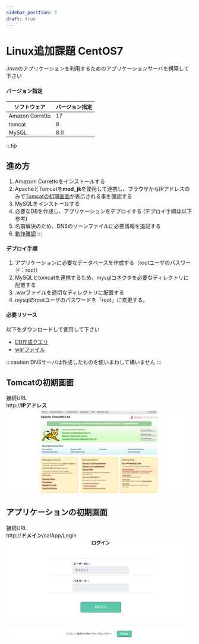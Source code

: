 ```yaml
---
sidebar_position: 3
draft: true
---
```


# Linux追加課題 CentOS7

Javaのアプリケーションを利用するためのアプリケーションサーバを構築して下さい  


#### バージョン指定

|ソフトウェア|バージョン指定|
|--|--|
|Amazon Corretto |17|
|tomcat|9|
|MySQL |8.0|

:::tip
## 進め方
1. Amazom Correttoをインストールする
2. ApacheとTomcatを**mod_jk**を使用して連携し、ブラウザからIPアドレスのみで[Tomcatの初期画面](#tomcatの初期画面)が表示される事を確認する
3. MySQLをインストールする
4. 必要なDBを作成し、アプリケーションをデプロイする (デプロイ手順は以下参考)
5. 名前解決のため、DNSのゾーンファイルに必要情報を追記する
6. [動作確認](#アプリケーションの初期画面)
:::


#### デプロイ手順
1. アプリケーションに必要なデータベースを作成する（rootユーザのパスワード：root）
2. MySQLとtomcatを連携するため、mysqlコネクタを必要なディレクトリに配置する
3. .warファイルを適切なディレクトリに配置する
4. mysqlのrootユーザのパスワードを「root」に変更する。

#### 必要リソース
以下をダウンロードして使用して下さい
- [DB作成クエリ](./files/calApp.sql)
- [warファイル](./files/calApp.war)



:::caution
DNSサーバは作成したものを使いまわして構いません
:::


## Tomcatの初期画面

接続URL  
http://**IPアドレス**
![tomcat](./img/tomcat0.png)

## アプリケーションの初期画面
接続URL  
http://**ドメイン**/calApp/Login
![tomcat](./img/tomcat1.png)
